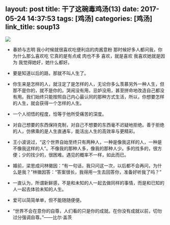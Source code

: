 layout: post
title: 干了这碗毒鸡汤(13)
date: 2017-05-24 14:37:53
tags: [鸡汤]
categories: [鸡汤]
link_title: soup13
---
![](http://onxkn9cbz.bkt.clouddn.com/photo01.jpg)

- 春娇与志明
我小时候就很喜欢吃便利店的肉酱意粉
那时候好多人都问我，你为什么那么喜欢吃
它真的是有点咸
肉也不多
喜欢，就是喜欢
我喜欢她就是因为
我觉得她好，她什么都好。

- 要是知道以后的路，那就不叫人生了。

- 你生来是怎样的人，就注定了是怎样的人，无论你多么羡慕另外一种人生，但那不是你的，就不是你的。哭闹没有用，忌妒没用，甚至拼命地改造自己都没有用。我们始终只能按照自己内心最认同的那种方式生活，所以，你想要怎样的人生，就会获得一个怎样的人生。


<!--more-->

- 一个人彻悟的程度，恰等于他所受痛苦的深度。

- 对自己想要的东西保持克制，对自己不想要的东西毫不迟疑地拒绝。善于拒绝的人，仿佛乘的是人生直通车，能活出人生的高效率与更精彩。


- 王小波说过，“这个世界自始至终只有两种人，一种是像我这样的人，一种是不像我这样的人”。不像我的那种人多，像我的那种人少。多的找多的，很方便；少的找少的，很困难。遇见的概率不一样，如此而已。



- 婚前，梁思成问林徽因：“有一句话，我只问这一次，以后都不会再问，为什么是我？”林徽因答：“答案很长，我得用一生去回答你，准备好听我了吗？”

- 一直认为，所谓新鲜感，不是和未知的人一起去做同样的事情，而是和已知的人一起去体验未知的人生。

- 爱可以简简单单，但不能随随便便。

- “世界不会在意你的自尊，人们看的只是你的成就。在你没有成就以前，切勿过分强调自尊。”——比尔·盖茨



 
 


















